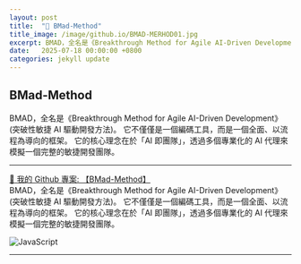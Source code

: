 ```yaml
---
layout: post
title:  "🔗 BMad-Method"
title_image: /image/github.io/BMAD-MERHOD01.jpg
excerpt: BMAD，全名是《Breakthrough Method for Agile AI-Driven Development》 (突破性敏捷 AI 驅動開發方法)。
date:   2025-07-18 00:00:00 +0800
categories: jekyll update
---
```


## BMad-Method
BMAD，全名是《Breakthrough Method for Agile AI-Driven Development》 (突破性敏捷 AI 驅動開發方法)。
它不僅僅是一個編碼工具，而是一個全面、以流程為導向的框架。
它的核心理念在於「AI 即團隊」，透過多個專業化的 AI 代理來模擬一個完整的敏捷開發團隊。

---

[🔗 我的 Github 專案: 【BMad-Method】](https://github.com/chiisen/BMad-Method)  
BMAD，全名是《Breakthrough Method for Agile AI-Driven Development》 (突破性敏捷 AI 驅動開發方法)。
它不僅僅是一個編碼工具，而是一個全面、以流程為導向的框架。
它的核心理念在於「AI 即團隊」，透過多個專業化的 AI 代理來模擬一個完整的敏捷開發團隊。

  
<!-- Icon 圖片網址可以參考: https://github.com/Ileriayo/markdown-badges -->
![JavaScript](https://img.shields.io/badge/javascript-%23323330.svg?style=for-the-badge&logo=javascript&logoColor=%23F7DF1E)

---